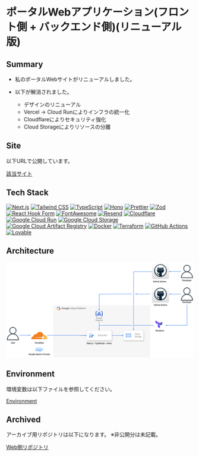 # ポータルWebアプリケーション(フロント側 + バックエンド側)(リニューアル版)

## Summary

- 私のポータルWebサイトがリニューアルしました。

- 以下が解消されました。
    - デザインのリニューアル
    - Vercel → Cloud Runによりインフラの統一化
    - Cloudflareによりセキュリティ強化
    - Cloud Storageによりリソースの分離

## Site

以下URLで公開しています。

[該当サイト](https://smartportalcom.com/)

## Tech Stack

[![Next.js](https://img.shields.io/badge/-Next.js-000000?style=flat-square&logo=next.js)](https://nextjs.org/)
[![Tailwind CSS](https://img.shields.io/badge/-Tailwind%20CSS-38B2AC?style=flat-square&logo=tailwind-css&logoColor=white)](https://tailwindcss.com/)
[![TypeScript](https://img.shields.io/badge/-TypeScript-3178C6?style=flat-square&logo=typescript&logoColor=white)](https://www.typescriptlang.org/)
[![Hono](https://img.shields.io/badge/-Hono-000000?style=flat-square&logo=hono)](https://hono.dev/)
[![Prettier](https://img.shields.io/badge/-Prettier-F7B93E?style=flat-square&logo=prettier&logoColor=white)](https://prettier.io/)
[![Zod](https://img.shields.io/badge/-Zod-3178C6?style=flat-square&logo=zod&logoColor=white)](https://github.com/colinhacks/zod)
[![React Hook Form](https://img.shields.io/badge/-React%20Hook%20Form-EC5990?style=flat-square&logo=react-hook-form&logoColor=white)](https://react-hook-form.com/)
[![FontAwesome](https://img.shields.io/badge/-FontAwesome-339AF0?style=flat-square&logo=font-awesome&logoColor=white)](https://fontawesome.com/)
[![Resend](https://img.shields.io/badge/-Resend-FF6B6B?style=flat-square&logo=resend&logoColor=white)](https://resend.com/)
[![Cloudflare](https://img.shields.io/badge/-Cloudflare-F38020?style=flat-square&logo=cloudflare&logoColor=white)](https://www.cloudflare.com/)
[![Google Cloud Run](https://img.shields.io/badge/-Google%20Cloud%20Run-4285F4?style=flat-square&logo=google-cloud&logoColor=white)](https://cloud.google.com/run)
[![Google Cloud Storage](https://img.shields.io/badge/-Google%20Cloud%20Storage-4285F4?style=flat-square&logo=google-cloud&logoColor=white)](https://cloud.google.com/storage)
[![Google Cloud Artifact Registry](https://img.shields.io/badge/-Google%20Cloud%20Artifact%20Registry-4285F4?style=flat-square&logo=google-cloud&logoColor=white)](https://cloud.google.com/artifact-registry)
[![Docker](https://img.shields.io/badge/-Docker-2496ED?style=flat-square&logo=docker&logoColor=white)](https://www.docker.com/)
[![Terraform](https://img.shields.io/badge/-Terraform-000000?style=flat-square&logo=terraform&logoColor=white)](https://www.terraform.io/)
[![GitHub Actions](https://img.shields.io/badge/-GitHub%20Actions-2088FF?style=flat-square&logo=github-actions&logoColor=white)](https://github.com/features/actions)
[![Lovable](https://img.shields.io/badge/-Lovable-000000?style=flat-square&logo=lovable&logoColor=white)](https://www.lovable.com/)

## Architecture

![Architecture](./architecture/architecture.drawio.png)

## Environment

環境変数は以下ファイルを参照してください。

[Environment](./manuals/environments.md)

## Archived

アーカイブ用リポジトリは以下になります。
※非公開分は未記載。

[Web側リポジトリ](https://github.com/kojikawazu/archived-nextjs-portal-app)
